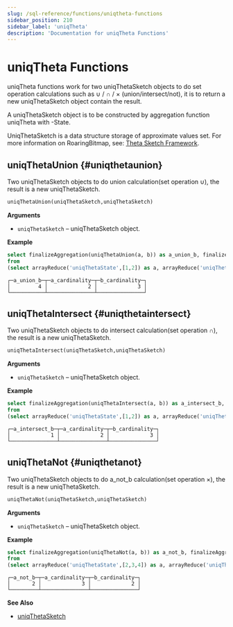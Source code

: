 ```yaml
---
slug: /sql-reference/functions/uniqtheta-functions
sidebar_position: 210
sidebar_label: 'uniqTheta'
description: 'Documentation for uniqTheta Functions'
---
```


# uniqTheta Functions

uniqTheta functions work for two uniqThetaSketch objects to do set operation calculations such as  ∪ / ∩ / × (union/intersect/not), it is to return a new uniqThetaSketch object contain the result.

A uniqThetaSketch object is to be constructed by aggregation function uniqTheta with -State.

UniqThetaSketch is a data structure storage of approximate values set.
For more information on RoaringBitmap, see: [Theta Sketch Framework](https://datasketches.apache.org/docs/Theta/ThetaSketchFramework.html).

## uniqThetaUnion {#uniqthetaunion}

Two uniqThetaSketch objects to do union calculation(set operation ∪), the result is a new uniqThetaSketch.

``` sql
uniqThetaUnion(uniqThetaSketch,uniqThetaSketch)
```

**Arguments**

- `uniqThetaSketch` – uniqThetaSketch object.

**Example**

``` sql
select finalizeAggregation(uniqThetaUnion(a, b)) as a_union_b, finalizeAggregation(a) as a_cardinality, finalizeAggregation(b) as b_cardinality
from
(select arrayReduce('uniqThetaState',[1,2]) as a, arrayReduce('uniqThetaState',[2,3,4]) as b );
```

``` text
┌─a_union_b─┬─a_cardinality─┬─b_cardinality─┐
│         4 │             2 │             3 │
└───────────┴───────────────┴───────────────┘
```

## uniqThetaIntersect {#uniqthetaintersect}

Two uniqThetaSketch objects to do intersect calculation(set operation ∩), the result is a new uniqThetaSketch.

``` sql
uniqThetaIntersect(uniqThetaSketch,uniqThetaSketch)
```

**Arguments**

- `uniqThetaSketch` – uniqThetaSketch object.

**Example**

``` sql
select finalizeAggregation(uniqThetaIntersect(a, b)) as a_intersect_b, finalizeAggregation(a) as a_cardinality, finalizeAggregation(b) as b_cardinality
from
(select arrayReduce('uniqThetaState',[1,2]) as a, arrayReduce('uniqThetaState',[2,3,4]) as b );
```

``` text
┌─a_intersect_b─┬─a_cardinality─┬─b_cardinality─┐
│             1 │             2 │             3 │
└───────────────┴───────────────┴───────────────┘
```

## uniqThetaNot {#uniqthetanot}

Two uniqThetaSketch objects to do a_not_b calculation(set operation ×), the result is a new uniqThetaSketch.

``` sql
uniqThetaNot(uniqThetaSketch,uniqThetaSketch)
```

**Arguments**

- `uniqThetaSketch` – uniqThetaSketch object.

**Example**

``` sql
select finalizeAggregation(uniqThetaNot(a, b)) as a_not_b, finalizeAggregation(a) as a_cardinality, finalizeAggregation(b) as b_cardinality
from
(select arrayReduce('uniqThetaState',[2,3,4]) as a, arrayReduce('uniqThetaState',[1,2]) as b );
```

``` text
┌─a_not_b─┬─a_cardinality─┬─b_cardinality─┐
│       2 │             3 │             2 │
└─────────┴───────────────┴───────────────┘
```

**See Also**

- [uniqThetaSketch](/sql-reference/aggregate-functions/reference/uniqthetasketch)
